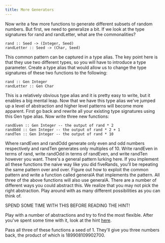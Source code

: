 ```yaml
---
title: More Generators
---
```


Now write a few more functions to generate different subsets of random
numbers.  But first, we need to generalize a bit.  If we look at the type
signatures for rand and randLetter, what are the commonalities?

    rand :: Seed -> (Integer, Seed)
    randLetter :: Seed -> (Char, Seed)

This common pattern can be captured in a type alias. The key point here is that
they use two different types, so you will have to introduce a type parameter.
Create a type alias that would allow us to change the type signatures of these
two functions to the following:

    rand :: Gen Integer
    randLetter :: Gen Char

This is a relatively obvious type alias and it is pretty easy to write, but it
enables a big mental leap.  Now that we have this type alias we've jumped up a
level of abstraction and higher level patterns will become more apparent.
First go back and rewrite all your existing type signatures using this Gen
type alias.  Now write three new functions:

    randEven :: Gen Integer -- the output of rand * 2
    randOdd :: Gen Integer -- the output of rand * 2 + 1
    randTen :: Gen Integer -- the output of rand * 10

Where randEven and randOdd generate only even and odd numbers respectively and
randTen generates only multiples of 10.  Write randEven in terms of rand,
write randOdd in terms of randEven, and write randTen however you want.
There's a general pattern lurking here.  If you implement all these functions
the naive way like you did fiveRands, you'll be repeating the same pattern
over and over.  Figure out how to exploit the common pattern and write a
function called generalA that implements the pattern.  All three of the above
functions will also use generalA.  There are a number of different ways you
could abstract this.  We realize that you may not pick the right abstraction.
Play around with as many different possibilities as you can think of.

SPEND SOME TIME WITH THIS BEFORE READING THE HINT!

Play with a number of abstractions and try to find the most flexible.  After
you've spent some time with it, look at the hint [here](ex1-3hint.html).

Pass all three of these functions a seed of 1.  They'll give you three numbers
back, the product of which is 189908109902700.

